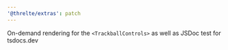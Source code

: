 ```yaml
---
'@threlte/extras': patch
---
```


On-demand rendering for the `<TrackballControls>` as well as JSDoc test for tsdocs.dev
